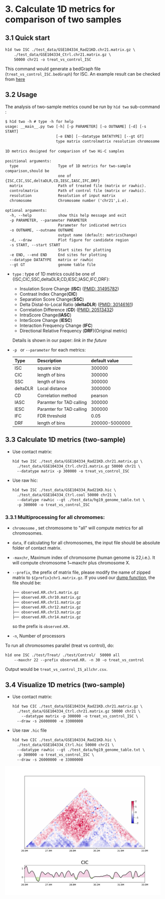 # 3. Calculate 1D metrics for comparison of two samples

## 3.1 Quick start

``` shell
h1d two ISC ./test_data/GSE104334_Rad21KD.chr21.matrix.gz \
	./test_data/GSE104334_Ctrl.chr21.matrix.gz \
	50000 chr21 -o treat_vs_control_ISC
```

This command would generate a bedGraph file (`treat_vs_control_ISC.bedGraph`) for ISC.  An example result can be checked from [here](https://www.dropbox.com/s/l7n8bkqnmsmtdt6/treat_vs_control_ISC.bedGraph)

## 3.2 Usage

The analysis of two-sample metrics cound be run by `h1d two` sub-command :

``` 
$ h1d two -h # type -h for help
usage: __main__.py two [-h] [-p PARAMETER] [-o OUTNAME] [-d] [-s START]
                       [-e END] [--datatype DATATYPE] [--gt GT]
                       type matrix controlmatrix resolution chromosome

1D metrics designed for comparison of two Hi-C samples

positional arguments:
  type                  Type of 1D metrics for two-sample comparison,should be
                        one of {ISC,CIC,SSC,deltaDLR,CD,IESC,IASC,IFC,DRF}
  matrix                Path of treated file (matrix or rawhic).
  controlmatrix         Path of control file (matrix or rawhic).
  resolution            Resolution of input matrix
  chromosome            Chromosome number ('chr21',i.e).

optional arguments:
  -h, --help            show this help message and exit
  -p PARAMETER, --parameter PARAMETER
                        Parameter for indicated metrics
  -o OUTNAME, --outname OUTNAME
                        output name (default: metricsChange)
  -d, --draw            Plot figure for candidate region
  -s START, --start START
                        Start sites for plotting
  -e END, --end END     End sites for plotting
  --datatype DATATYPE   matrix or rawhic
  --gt GT               genome table file
```

- `type` : type of 1D metrics could be one of {ISC,CIC,SSC,deltaDLR,CD,IESC,IASC,IFC,DRF}:

  - Insulation Score Change (**ISC**) ([PMID: 31495782](https://pubmed.ncbi.nlm.nih.gov/31495782/))
  - Contrast Index Change(**CIC**)
  - Separation Score Change(**SSC**)
  - Delta Distal-to-Local Ratio (**deltaDLR**) ([PMID: 30146161](https://pubmed.ncbi.nlm.nih.gov/30146161/))
  - Correlation Difference (**CD**)  ([PMID: 20513432](https://pubmed.ncbi.nlm.nih.gov/20513432/))
  - IntraScore Change(**IASC**) 
  - InterScore Change (**IESC**)
  - Interaction Frequency Change (**IFC**) 
  - Directional Relative Frequency (**DRF**)(Original metric)

  Details is shown in our paper:  *link in the future*

- `-p ` or `--parameter` for each metrics:

  | Type     | Description              | default value  |
  | -------- | ------------------------ | -------------- |
  | ISC      | square size              | 300000         |
  | CIC      | length of bins           | 300000         |
  | SSC      | length of bins           | 300000         |
  | deltaDLR | Local distance           | 3000000        |
  | CD       | Correlation method       | pearson        |
  | IASC     | Paramter for TAD calling | 300000         |
  | IESC     | Paramter for TAD calling | 300000         |
  | IFC      | FDR threshold            | 0.05           |
  | DRF      | length of bins           | 200000-5000000 |

  

## 3.3 Calculate 1D metrics (two-sample)

- Use contact matrix:

  ``` shell
  h1d two ISC ./test_data/GSE104334_Rad21KD.chr21.matrix.gz \
  	./test_data/GSE104334_Ctrl.chr21.matrix.gz 50000 chr21 \
  	--datatype matrix -p 300000 -o treat_vs_control_ISC
  ```

- Use raw hic:

  ``` shell
  h1d two ISC ./test_data/GSE104334_Rad21KD.hic \
  	./test_data/GSE104334_Ctrl.cool 50000 chr21 \
  	--datatype rawhic --gt ./test_data/hg19_genome_table.txt \
  	-p 300000 -o treat_vs_control_ISC
  ```




### 3.3.1 Multiprocessing for all chromomes:

- `chromosome` , set chromosome to "all" will compute metrics for all chromosomes.

- `data`, if calculating for all chromosomes, the input file should be absolute folder of contact matrix.

- `-maxchr`, Maximum index of chromosome (human genome is 22,i.e.). It will compute chromosome 1~maxchr plus chromosome X.

- `--prefix`, the prefix of matrix file, please modify the name of zipped matrix to `${prefix}chr1.matrix.gz`. If you used our [dump function](https://h1d.readthedocs.io/en/latest/basic.html#dump-all-chromosomes), the file should be:

  ```
  ├── observed.KR.chr1.matrix.gz
  ├── observed.KR.chr10.matrix.gz
  ├── observed.KR.chr11.matrix.gz
  ├── observed.KR.chr12.matrix.gz
  ├── observed.KR.chr13.matrix.gz
  ├── observed.KR.chr14.matrix.gz
  ```

  so the prefix is `observed.KR.`

- `-n`, Number of processors

To run all chromosomes parallel (treat vs control), do:

```shell
h1d one ISC ./test/Treat/ ./test/Control/  50000 all 
	--maxchr 22 --prefix observed.KR. -n 30 -o treat_vs_control
```

Output would be `treat_vs_control_IS_allchr.csv`.



## 3.4 Visualize 1D metrics (two-sample)

- Use contact matrix:

  ``` shell
  h1d two CIC ./test_data/GSE104334_Rad21KD.chr21.matrix.gz \
  	./test_data/GSE104334_Ctrl.chr21.matrix.gz 50000 chr21 \
	  --datatype matrix -p 300000 -o treat_vs_control_ISC \
  	--draw -s 26000000 -e 33000000
  ```
  
- Use raw `.hic` file

  ```shell
  h1d two CIC ./test_data/GSE104334_Rad21KD.hic \
  	./test_data/GSE104334_Ctrl.hic 50000 chr21 \
  	--datatype rawhic --gt ./test_data/hg19_genome_table.txt \
  	-p 300000 -o treat_vs_control_ISC \
  	--draw -s 26000000 -e 33000000
  ```

  



<img src="_static/3-4.png" alt="RTDimport" style="zoom:60%;" />

